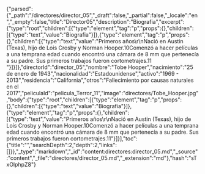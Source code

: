 {"parsed":{"_path":"/directores/director_05","_draft":false,"_partial":false,"_locale":"en","_empty":false,"title":"Director05","description":"Biografia","excerpt":{"type":"root","children":[{"type":"element","tag":"p","props":{},"children":[{"type":"text","value":"Biografia"}]},{"type":"element","tag":"p","props":{},"children":[{"type":"text","value":"Primeros años\r\nNació en Austin (Texas), hijo de Lois Crosby y Norman Hooper.10​ Comenzó a hacer películas a una temprana edad cuando encontró una cámara de 8 mm que pertenecía a su padre. Sus primeros trabajos fueron cortometrajes.11​"}]}]},"directorId":"director_05","nombre":"Tobe Hooper","nacimiento":"25 de enero de 1943","nacionalidad":"Estadounidense","activo":"1969 - 2013","residencia":"California","otros":"Fallecimiento por causas naturales en el 2017","peliculaId":"pelicula_Terror_11","image":"directores/Tobe_Hooper.jpg","body":{"type":"root","children":[{"type":"element","tag":"p","props":{},"children":[{"type":"text","value":"Biografia"}]},{"type":"element","tag":"p","props":{},"children":[{"type":"text","value":"Primeros años\r\nNació en Austin (Texas), hijo de Lois Crosby y Norman Hooper.10​ Comenzó a hacer películas a una temprana edad cuando encontró una cámara de 8 mm que pertenecía a su padre. Sus primeros trabajos fueron cortometrajes.11​"}]}],"toc":{"title":"","searchDepth":2,"depth":2,"links":[]}},"_type":"markdown","_id":"content:directores:director_05.md","_source":"content","_file":"directores/director_05.md","_extension":"md"},"hash":"sTxOlphpZ8"}